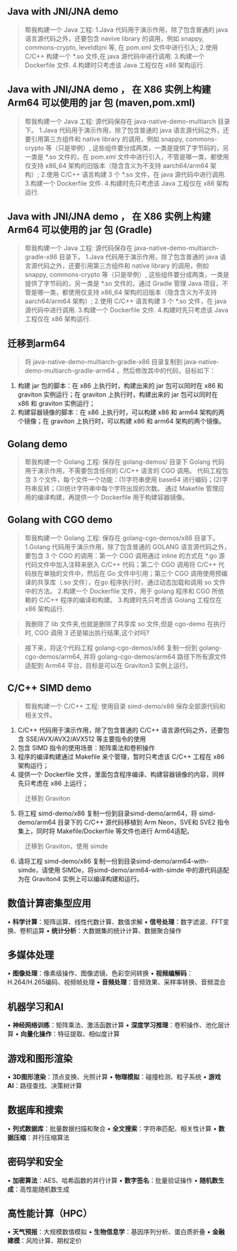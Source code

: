## Java with JNI/JNA demo
> 帮我构建一个 Java 工程:
1.Java 代码用于演示作用，除了包含普通的 java 语言源代码之外，还要包含 navive library 的调用，例如 snappy, commons-crypto, leveldbjni 等, 在 pom.xml 文件中进行引入; 
2.使用 C/C++ 构建一个 *.so 文件,在 java 源代码中进行调用. 
3.构建一个 Dockerfile 文件. 
4.构建时只考虑该 Java 工程仅在 x86 架构运行.

## Java with JNI/JNA demo ， 在 X86 实例上构建 Arm64 可以使用的 jar 包 (maven,pom.xml)
> 帮我构建一个 Java 工程: 源代码保存在 java-native-demo-multiarch 目录下。
1.Java 代码用于演示作用，除了包含普通的 java 语言源代码之外，还要引用第三方组件和 native library 的调用，例如 snappy, commons-crypto 等（只是举例）, 这些组件要分成两类，一类是提供了字节码的，另一类是 *.so 文件的，在 pom.xml 文件中进行引入，不管是哪一类，都使用仅支持 x86_64 架构的旧版本（隐含含义为不支持 aarch64/arm64 架构）; 
2.使用 C/C++ 语言构建 3 个 *.so 文件，在 java 源代码中进行调用. 
3.构建一个 Dockerfile 文件. 
4.构建时先只考虑该 Java 工程仅在 x86 架构运行.

## Java with JNI/JNA demo ， 在 X86 实例上构建 Arm64 可以使用的 jar 包 (Gradle)
> 帮我构建一个 Java 工程: 源代码保存在 java-native-demo-multiarch-gradle-x86 目录下。
1.Java 代码用于演示作用，除了包含普通的 java 语言源代码之外，还要引用第三方组件和 native library 的调用，例如 snappy, commons-crypto 等（只是举例）, 这些组件要分成两类，一类是提供了字节码的，另一类是 *.so 文件的，通过 Gradle 管理 Java 项目，不管是哪一类，都使用仅支持 x86_64 架构的旧版本（隐含含义为不支持 aarch64/arm64 架构）; 
2.使用 C/C++ 语言构建 3 个 *.so 文件，在 java 源代码中进行调用. 
3.构建一个 Dockerfile 文件. 
4.构建时先只考虑该 Java 工程仅在 x86 架构运行.
## 迁移到arm64
> 将 java-native-demo-multiarch-gradle-x86 目录复制到 java-native-demo-multiarch-gradle-arm64 ，然后修改其中的代码，目标如下：
1. 构建 jar 包的脚本：在 x86 上执行时，构建出来的 jar 包可以同时在 x86 和 graviton 实例运行；在 graviton 上执行时，构建出来的 jar 包可以同时在 x86 和 graviton 实例运行；
2. 构建容器镜像的脚本：在 x86 上执行时，可以构建 x86 和 arm64 架构的两个镜像；在 graviton 上执行时，可以构建 x86 和 arm64 架构的两个镜像。

## Golang demo
> 帮我构建一个 Golang 工程: 保存在 golang-demos/ 目录下
Golang 代码用于演示作用，不需要包含任何的 C/C++ 语言的 CGO 调用。
代码工程包含 3 个文件，每个文件一个功能：(1)字符串使用 base64 进行编码；(2)字符串反转；(3)统计字符串中每个字符出现的次数。 通过 Makefile 管理应用的编译构建，再提供一个 Dockerfile 用于构建容器镜像。

## Golang with CGO demo
> 帮我构建一个 Golang 工程: 保存在 golang-cgo-demos/x86 目录下。
1.Golang 代码用于演示作用，除了包含普通的 GOLANG 语言源代码之外，要包含 3 个 CGO 的调用：第一个 CGO 调用通过 inline 的方式在 *.go 源代码文件中加入注释来嵌入 C/C++ 代码；第二个 CGO 调用将 C/C++ 代码放在单独的文件中，然后在 Go 文件中引用；第三个 CGO 调用使用预编译的共享库（.so 文件），在go 程序执行时，通过动态加载和调用 so 文件中的方法。
2.构建一个 Dockerfile 文件，用于 golang 程序和 CGO 所依赖的 C/C++ 程序的编译和构建。
3.构建时先只考虑该 Golang 工程仅在 x86 架构运行.

> 我删除了 lib 文件夹,也就是删除了共享库 so 文件,但是 cgo-demo 在执行时, CGO 调用 3 还是输出执行结果,这个对吗?

> 接下来，将这个代码工程 golang-cgo-demos/x86 复制一份到 golang-cgo-demos/arm64, 并将 golang-cgo-demos/arm64 路径下所有源文件适配到 Arm64 平台，目标是可以在 Graviton3 实例上运行。

## C/C++ SIMD demo
> 帮我构建一个 C/C++ 工程: 使用目录 simd-demo/x86 保存全部源代码和相关文件。
1. C/C++ 代码用于演示作用，除了包含普通的 C/C++ 语言源代码之外，还要包含 SSE/AVX/AVX2/AVX512 等主要指令的使用 
2. 包含 SIMD 指令的使用场景：矩阵乘法和卷积操作
3. 程序的编译构建通过 Makefile 来个管理，暂时只考虑该 C/C++ 工程在 x86 架构运行；
4. 提供一个 Dockerfile 文件，里面包含程序编译、构建容器镜像的内容，同样先只考虑在 x86 上运行；
> 迁移到 Graviton
5. 将工程 simd-demo/x86 复制一份到目录simd-demo/arm64，将 simd-demo/arm64 目录下的 C/C++ 源代码移植到 Arm Neon，SVE和 SVE2 指令集上，同时将 Makefile/Dockerfile 等文件也进行 Arm64适配。
> 迁移到 Graviton，使用 simde
6. 请将工程 simd-demo/x86 复制一份到目录simd-demo/arm64-with-simde，请使用 SIMDe，将simd-demo/arm64-with-simde 中的源代码适配为在 Graviton4 实例上可以编译构建和运行。

## 数值计算密集型应用
• **科学计算**：矩阵运算、线性代数计算、数值求解
• **信号处理**：数字滤波、FFT变换、卷积运算
• **统计分析**：大数据集的统计计算、数据聚合操作

## 多媒体处理
• **图像处理**：像素级操作、图像滤镜、色彩空间转换
• **视频编解码**：H.264/H.265编码、视频帧处理
• **音频处理**：音频效果、采样率转换、音频混合

## 机器学习和AI
• **神经网络训练**：矩阵乘法、激活函数计算
• **深度学习推理**：卷积操作、池化层计算
• **向量化操作**：特征提取、相似度计算

## 游戏和图形渲染
• **3D图形渲染**：顶点变换、光照计算
• **物理模拟**：碰撞检测、粒子系统
• **游戏AI**：路径查找、决策树计算

## 数据库和搜索
• **列式数据库**：批量数据扫描和聚合
• **全文搜索**：字符串匹配、相关性计算
• **数据压缩**：并行压缩算法

## 密码学和安全
• **加密算法**：AES、哈希函数的并行计算
• **数字签名**：批量验证操作
• **随机数生成**：高性能随机数生成

## 高性能计算（HPC）
• **天气预报**：大规模数值模拟
• **生物信息学**：基因序列分析、蛋白质折叠
• **金融建模**：风险计算、期权定价